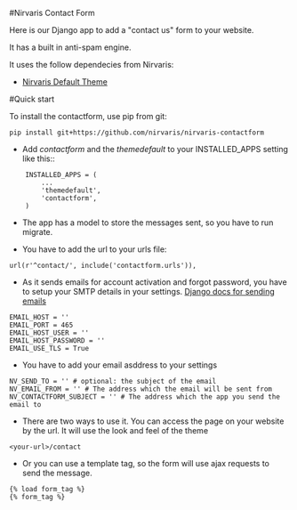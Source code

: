 #Nirvaris Contact Form


Here is our Django app to add a "contact us" form to your website.

It has a built in anti-spam engine. 

It uses the follow dependecies from Nirvaris:

- [Nirvaris Default Theme](https://github.com/nirvaris/nirvaris-theme-default)

#Quick start


To install the contactform, use pip from git:

```
pip install git+https://github.com/nirvaris/nirvaris-contactform
```

- Add _contactform_ and the _themedefault_ to your INSTALLED_APPS setting like this::

```
    INSTALLED_APPS = (
        ...
        'themedefault',
        'contactform',
    )
```

- The app has a model to store the messages sent, so you have to run migrate. 

- You have to add the url to your urls file:

```
url(r'^contact/', include('contactform.urls')),
```

- As it sends emails for account activation and forgot password, you have to setup your SMTP details in your settings. [Django docs for sending emails](https://docs.djangoproject.com/en/1.9/topics/email/)

```
EMAIL_HOST = ''
EMAIL_PORT = 465
EMAIL_HOST_USER = ''
EMAIL_HOST_PASSWORD = ''
EMAIL_USE_TLS = True
```

- You have to add your email asddress to your settings

```
NV_SEND_TO = '' # optional: the subject of the email
NV_EMAIL_FROM = '' # The address which the email will be sent from
NV_CONTACTFORM_SUBJECT = '' # The address which the app you send the email to

```

- There are two ways to use it. You can access the page on your website by the url. It will use the look and feel of the theme

```	
<your-url>/contact
```
- Or you can use a template tag, so the form will use ajax requests to send the message.

```
{% load form_tag %}
{% form_tag %}
```
